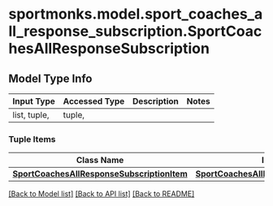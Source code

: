 # sportmonks.model.sport_coaches_all_response_subscription.SportCoachesAllResponseSubscription

## Model Type Info
Input Type | Accessed Type | Description | Notes
------------ | ------------- | ------------- | -------------
list, tuple,  | tuple,  |  | 

### Tuple Items
Class Name | Input Type | Accessed Type | Description | Notes
------------- | ------------- | ------------- | ------------- | -------------
[**SportCoachesAllResponseSubscriptionItem**](SportCoachesAllResponseSubscriptionItem.md) | [**SportCoachesAllResponseSubscriptionItem**](SportCoachesAllResponseSubscriptionItem.md) | [**SportCoachesAllResponseSubscriptionItem**](SportCoachesAllResponseSubscriptionItem.md) |  | 

[[Back to Model list]](../../README.md#documentation-for-models) [[Back to API list]](../../README.md#documentation-for-api-endpoints) [[Back to README]](../../README.md)

